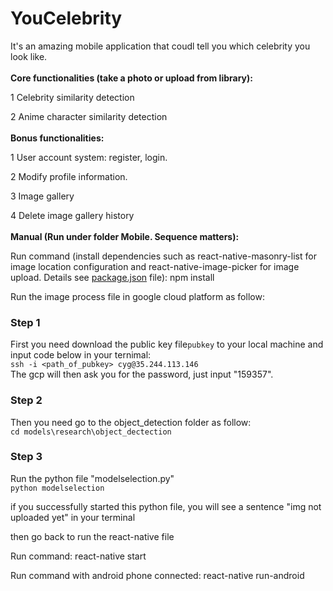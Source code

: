 # YouCelebrity
It's an amazing mobile application that coudl tell you which celebrity you look like.
<br/>
<br/>
<b>Core functionalities (take a photo or upload from library):</b>

  1 Celebrity similarity detection

  2 Anime character similarity detection
<br/>
<br/>
<b>Bonus functionalities:</b>

  1 User account system: register, login.

  2 Modify profile information.

  3 Image gallery

  4 Delete image gallery history
<br/>
<br/>
<b>Manual (Run under folder Mobile. Sequence matters):</b>
  
  Run command (install dependencies such as react-native-masonry-list for image location configuration and react-native-image-picker for image upload. Details see <a href="https://github.com/RyanKeepRunning/YouCelebrity/blob/dev/Mobile/package.json">package.json</a> file): npm install

Run the image process file in google cloud platform as follow:

  ### Step 1
  First you need download the public key file```pubkey``` to your local machine and input code below in your ternimal:
  <br/>
  ```ssh -i <path_of_pubkey> cyg@35.244.113.146```<br/>
  The gcp will then ask you for the password, just input "159357".

  ### Step 2
  Then you need go to the object_detection folder as follow:<br/>
  ```cd models\research\object_dectection```

  ### Step 3
  Run the python file "modelselection.py"<br/>
  ```python modelselection```

  if you successfully started this python file, you will see a sentence "img not uploaded yet" in your terminal

  then go back to run the react-native file
  
  Run command: react-native start

  Run command with android phone connected: react-native run-android
